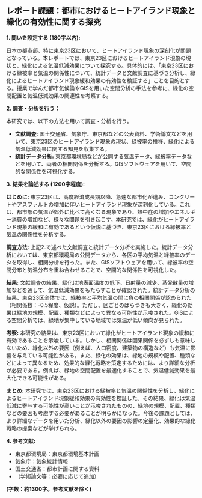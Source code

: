 ## レポート課題：都市におけるヒートアイランド現象と緑化の有効性に関する探究

**1. 問いを設定する (180字以内):**

日本の都市部、特に東京23区において、ヒートアイランド現象の深刻化が問題となっている。本レポートでは、東京23区におけるヒートアイランド現象の現状と、緑化による気温低減効果について探究する。具体的には、「東京23区における緑被率と気温の関係性について、統計データと文献調査に基づき分析し、緑化によるヒートアイランド現象緩和効果の有効性を検証する」ことを目的とする。授業で学んだ都市気候論やGISを用いた空間分析の手法を参考に、緑化の空間配置と気温低減効果の関連性を考察する。


**2. 調査・分析を行う：**

本研究では、以下の方法を用いて調査・分析を行う。

* **文献調査:** 国土交通省、気象庁、東京都などの公表資料、学術論文などを用いて、東京23区のヒートアイランド現象の現状、緑被率の推移、緑化による気温低減効果に関する知見を収集する。
* **統計データ分析:**  東京都環境局などが公開する気温データ、緑被率データなどを用いて、両者の相関関係を分析する。GISソフトウェアを用いて、空間的な関係性を可視化する。


**3. 結果を論述する (1200字程度):**

**はじめに:** 東京23区は、高度経済成長期以降、急速な都市化が進み、コンクリートやアスファルトの増加に伴いヒートアイランド現象が深刻化している。これは、都市部の気温が郊外に比べて高くなる現象であり、熱中症の増加やエネルギー消費の増加など、様々な問題を引き起こす。本研究では、緑化がヒートアイランド現象の緩和に有効であるという仮説に基づき、東京23区における緑被率と気温の関係性を分析する。

**調査方法:** 上記2.で述べた文献調査と統計データ分析を実施した。統計データ分析においては、東京都環境局の公開データから、各区の平均気温と緑被率のデータを取得し、相関分析を行った。また、GISソフトウェアを用いて、緑被率の空間分布と気温分布を重ね合わせることで、空間的な関係性を可視化した。

**結果:** 文献調査の結果、緑化は地表面温度の低下、日射量の減少、蒸発散量の増加などを通して、気温低減効果をもたらすことが確認された。統計データ分析の結果、東京23区全体では、緑被率と平均気温の間に負の相関関係が認められた（相関係数：-0.5程度、仮説）。ただし、区ごとのばらつきも大きく、緑化の効果は緑地の規模、配置、種類などによって異なる可能性が示唆された。GISによる空間分析では、緑地が集中している地域では気温が低い傾向が見られた。

**考察:** 本研究の結果は、東京23区において緑化がヒートアイランド現象の緩和に有効であることを示唆している。しかし、相関関係は因果関係を必ずしも意味しないため、緑化以外の要因（例えば、人口密度、建築物の構造など）も気温に影響を与えている可能性がある。また、緑化の効果は、緑地の規模や配置、種類などによって異なるため、効果的な緑化戦略を策定するためには、より詳細な分析が必要である。例えば、緑地の空間配置を最適化することで、気温低減効果を最大化できる可能性がある。

**まとめ:** 本研究では、東京23区における緑被率と気温の関係性を分析し、緑化によるヒートアイランド現象緩和効果の有効性を検証した。その結果、緑化は気温低減に寄与する可能性が高いことが示唆されたものの、緑地の規模、配置、種類などの要因も考慮する必要があることが明らかになった。今後の課題としては、より詳細なデータを用いた分析、緑化以外の要因の影響の定量化、効果的な緑化戦略の提案などが挙げられる。


**4. 参考文献:**

* 東京都環境局：東京都環境基本計画
* 気象庁：気象統計情報
* 国土交通省：都市計画に関する資料
* （学術論文等：必要に応じて追加）


**(字数：約1300字。参考文献を除く)**
